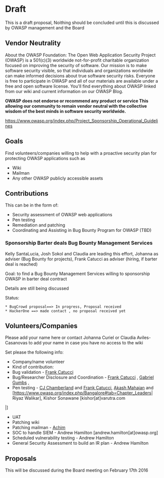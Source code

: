 # Draft

This is a draft proposal, Noithing should be concluded until this is
discussed by OWASP management and the Board

## Vendor Neutrality

About the OWASP Foundation: The Open Web Application Security Project
(OWASP) is a 501(c)(3) worldwide not-for-profit charitable organization
focused on improving the security of software. Our mission is to make
software security visible, so that individuals and organizations
worldwide can make informed decisions about true software security
risks. Everyone is free to participate in OWASP and all of our materials
are available under a free and open software license. You'll find
everything about OWASP linked from our wiki and current information on
our OWASP Blog.

**OWASP does not endorse or recommend any product or service This
allowing our community to remain vendor neutral with the collective
wisdom of the best minds in software security worldwide.**

<https://www.owasp.org/index.php/Project_Sponsorship_Operational_Guidelines>

## Goals

Find volunteers/companies willing to help with a proactive security plan
for protecting OWASP applications such as

  - Wiki
  - Mailman
  - Any other OWASP publicly accessible assets

## Contributions

This can be in the form of:

  - Security assessment of OWASP web applications
  - Pen testing
  - Remediation and patching
  - Coordinating and Assisting in Bug Bounty Program for OWASP (TBD)

### Sponsorship Barter deals Bug Bounty Management Services

Kelly SantaLucia, Josh Sokol and Claudia are leading this effort,
Johanna as adviser (Bug Bounty for projects), Frank Catucci as adviser
(hiring, if barter deal is reached)

Goal: to find a Bug Bounty Management Services willing to sponsorship
OWASP in barter deal contract

Details are still being discussed

Status:

`* BugCrowd proposal==> In progress, Proposal received`
`* HackerOne ==> made contact , no proposal received yet`

## Volunteers/Companies

Please add your name here or contact Johanna Curiel or Claudia Aviles-
Casanovas to add your name in case you have no access to the wiki

Set please the following info:

  - Company/name volunteer
  - Kind of contribution:
  - Bug validation - [Frank Catucci](user:Frank.catucci "wikilink")
  - Bug/Researcher Disclosure and Coordination - [Frank
    Catucci](user:Frank.catucci "wikilink") , [Gabriel
    Gumbs](user:Gabrielgumbs "wikilink") ,
  - Pen testing - [CJ Chamberland](user:cchamberland "wikilink") and
    [Frank Catucci](user:Frank.catucci "wikilink"), [Akash
    Mahajan](user:Makash "wikilink") and
    \[<https://www.owasp.org/index.php/Bangalore#tab=Chapter_Leaders>|
    Riyaz Walikar\], Kishor Sonawane \[kishor\[at\]varutra.com

|\]

  - UAT
  - Patching wiki
  - Patching mailman - [Achim](user:achim "wikilink")
  - SOC to handle SIEM - Andrew Hamilton
    \[andrew.hamilton\[at\]owasp.org\]
  - Scheduled vulnerability testing - Andrew Hamilton
  - General Security Assessment to build an IR plan - Andrew Hamilton

## Proposals

This will be discussed during the Board meeting on February 17th 2016